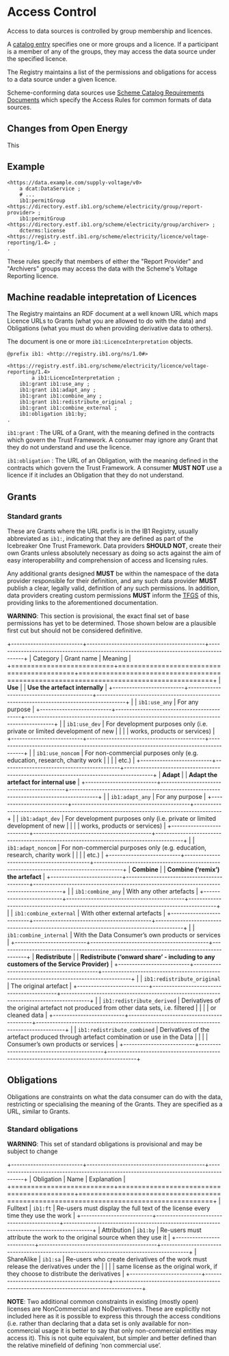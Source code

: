 # Access Control

Access to data sources is controlled by group membership and licences.

A [catalog entry](metadata.md) specifies one or more groups and a licence. If a participant is a member of any of the groups, they may access the data source under the specified licence.

The Registry maintains a list of the permissions and obligations for access to a data source under a given licence.

Scheme-conforming data sources use [Scheme Catalog Requirements Documents](scheme_catalog_requirements.md) which specify the Access Rules for common formats of data sources.

## Changes from Open Energy

This 

## Example

```
<https://data.example.com/supply-voltage/v0>
    a dcat:DataService ;
	# ...
    ib1:permitGroup <https://directory.estf.ib1.org/scheme/electricity/group/report-provider> ;
    ib1:permitGroup <https://directory.estf.ib1.org/scheme/electricity/group/archiver> ;
    dcterms:license <https://registry.estf.ib1.org/scheme/electricity/licence/voltage-reporting/1.4> ;
.
```

These rules specify that members of either the "Report Provider" and "Archivers" groups may access the data with the Scheme's Voltage Reporting licence.


## Machine readable intepretation of Licences

The Registry maintains an RDF document at a well known URL which maps Licence URLs to Grants (what you are allowed to do with the data) and Obligations (what you must do when providing derivative data to others).

The document is one or more `ib1:LicenceInterpretation` objects.

```
@prefix ib1: <http://registry.ib1.org/ns/1.0#>

<https://registry.estf.ib1.org/scheme/electricity/licence/voltage-reporting/1.4>
		a ib1:LicenceInterpretation ;
	ib1:grant ib1:use_any ;
	ib1:grant ib1:adapt_any ;
	ib1:grant ib1:combine_any ;
	ib1:grant ib1:redistribute_original ;
	ib1:grant ib1:combine_external ;
	ib1:obligation ib1:by;
.
```

`ib1:grant`
: The URL of a Grant, with the meaning defined in the contracts which govern the Trust Framework. A consumer may ignore any Grant that they do not understand and use the licence.

`ib1:obligation`
: The URL of an Obligation, with the meaning defined in the contracts which govern the Trust Framework. A consumer __MUST NOT__ use a licence if it includes an Obligation that they do not understand.


## Grants

### Standard grants

These are Grants where the URL prefix is in the IB1 Registry, usually abbreviated as  `ib1:`, indicating that they are defined as part of the Icebreaker One Trust Framework. Data providers **SHOULD NOT**, create their own Grants unless absolutely necessary as doing so acts against the aim of easy interoperability and comprehension of access and licensing rules.

Any additional grants designed **MUST** be within the namespace of the data provider responsible for their definition, and any such data provider **MUST** publish a clear, legally valid, definition of any such permissions. In addition, data providers creating custom permissions **MUST** inform the [TFGS](glossary.md#term-Trust-Framework-Governance-Service) of this, providing links to the aforementioned documentation.

**WARNING**: This section is provisional, the exact final set of base permissions has yet to be determined. Those shown below are a plausible first cut but should not be considered definitive.

+--------------------------+-------------------------------------------+----------------------------------------------------------------------------------------+
| Category                 | Grant name                                | Meaning                                                                                |
+==========================+===========================================+========================================================================================+
| **Use**                  |                                           | **Use the artefact internally**                                                        |
+--------------------------+-------------------------------------------+----------------------------------------------------------------------------------------+
|                          | `ib1:use_any`                             | For any purpose                                                                        |
+--------------------------+-------------------------------------------+----------------------------------------------------------------------------------------+
|                          | `ib1:use_dev`                             | For development purposes only (i.e. private or limited development of new              |
|                          |                                           | works, products or services)                                                           |
+--------------------------+-------------------------------------------+----------------------------------------------------------------------------------------+
|                          | `ib1:use_noncom`                          | For non-commercial purposes only (e.g. education, research, charity work               |
|                          |                                           | etc.)                                                                                  |
+--------------------------+-------------------------------------------+----------------------------------------------------------------------------------------+
| **Adapt**                |                                           | **Adapt the artefact for internal use**                                                |
+--------------------------+-------------------------------------------+----------------------------------------------------------------------------------------+
|                          | `ib1:adapt_any`                           | For any purpose                                                                        |
+--------------------------+-------------------------------------------+----------------------------------------------------------------------------------------+
|                          | `ib1:adapt_dev`                           | For development purposes only (i.e. private or limited development of new              |
|                          |                                           | works, products or services)                                                           |
+--------------------------+-------------------------------------------+----------------------------------------------------------------------------------------+
|                          | `ib1:adapt_noncom`                        | For non-commercial purposes only (e.g. education, research, charity work               |
|                          |                                           | etc.)                                                                                  |
+--------------------------+-------------------------------------------+----------------------------------------------------------------------------------------+
| **Combine**              |                                           | **Combine (‘remix’) the artefact**                                                     |
+--------------------------+-------------------------------------------+----------------------------------------------------------------------------------------+
|                          | `ib1:combine_any`                         | With any other artefacts                                                               |
+--------------------------+-------------------------------------------+----------------------------------------------------------------------------------------+
|                          | `ib1:combine_external`                    | With other external artefacts                                                          |
+--------------------------+-------------------------------------------+----------------------------------------------------------------------------------------+
|                          | `ib1:combine_internal`                    | With the Data Consumer’s own products or services                                      |
+--------------------------+-------------------------------------------+----------------------------------------------------------------------------------------+
| **Redistribute**         |                                           | **Redistribute (‘onward share’ - including to any customers of the Service Provider)** |
+--------------------------+-------------------------------------------+----------------------------------------------------------------------------------------+
|                          | `ib1:redistribute_original`               | The original artefact                                                                  |
+--------------------------+-------------------------------------------+----------------------------------------------------------------------------------------+
|                          | `ib1:redistribute_derived`                | Derivatives of the original artefact not produced from other data sets, i.e. filtered  |
|                          |                                           | or cleaned data                                                                        |
+--------------------------+-------------------------------------------+----------------------------------------------------------------------------------------+
|                          | `ib1:redistribute_combined`               | Derivatives of the artefact produced through artefact combination or use in the Data   |
|                          |                                           | Consumer’s own products or services                                                    |
+--------------------------+-------------------------------------------+----------------------------------------------------------------------------------------+

## Obligations

Obligations are constraints on what the data consumer can do with the data, restricting or specialising the meaning of the Grants. They are specified as a URL, similar to Grants.

### Standard obligations

**WARNING**: This set of standard obligations is provisional and may be subject to change

+--------------------------+-------------------------------------------+----------------------------------------------------------------------------------------+
| Obligation               | Name                                      | Explanation                                                                            |
+==========================+===========================================+========================================================================================+
| Fulltext                 | `ib1:ft`                                  | Re-users must display the full text of the license every time they use the work        |
+--------------------------+-------------------------------------------+----------------------------------------------------------------------------------------+
| Attribution              | `ib1:by`                                  | Re-users must attribute the work to the original source when they use it               |
+--------------------------+-------------------------------------------+----------------------------------------------------------------------------------------+
| ShareAlike               | `ib1:sa`                                  | Re-users who create derivatives of the work must release the derivatives under the     |
|                          |                                           | same license as the original work, if they choose to distribute the derivatives        |
+--------------------------+-------------------------------------------+----------------------------------------------------------------------------------------+

**NOTE**: Two additional common constraints in existing (mostly open) licenses are NonCommercial and NoDerivatives. These are explicitly not included here as it is possible to express this through the access conditions (i.e. rather than declaring that a data set is only available for non-commercial usage it is better to say that only non-commercial entities may access it). This is not quite equivalent, but simpler and better defined than the relative minefield of defining ‘non commercial use’.
<!--stackedit_data:
eyJoaXN0b3J5IjpbLTE0ODc3NDc1NDksMTIwMzI4NzUyNiwtMT
QzOTE4NTE3LDIwNTExMzMyMTIsMjAwNTgwNTQ2MCw2MTE4NTE3
NjgsLTgyOTk3MzQyNywxOTEzMzA2MTkyLC0xMTg4MTk5NDk1LC
0yMTM5OTQ3ODUzLDIwODAyMTgzNCw3NDAxMTc0NDksLTIxMzM5
Nzk0NjMsLTc0MTEzNjA5MCw5MzUwODM3NDcsLTk2OTMwMTI1MC
wxMTc2MTkwOTAxLC0xOTY5MTM4ODIyXX0=
-->